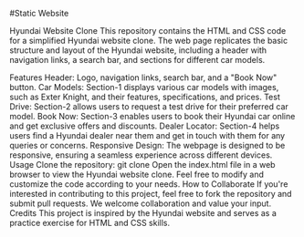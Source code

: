 #Static Website

Hyundai Website Clone
This repository contains the HTML and CSS code for a simplified Hyundai website clone. The web page replicates the basic structure and layout of the Hyundai website, including a header with navigation links, a search bar, and sections for different car models.

Features
Header: Logo, navigation links, search bar, and a "Book Now" button.
Car Models: Section-1 displays various car models with images, such as Exter Knight, and their features, specifications, and prices.
Test Drive: Section-2 allows users to request a test drive for their preferred car model.
Book Now: Section-3 enables users to book their Hyundai car online and get exclusive offers and discounts.
Dealer Locator: Section-4 helps users find a Hyundai dealer near them and get in touch with them for any queries or concerns.
Responsive Design: The webpage is designed to be responsive, ensuring a seamless experience across different devices.
Usage
Clone the repository: git clone 
Open the index.html file in a web browser to view the Hyundai website clone.
Feel free to modify and customize the code according to your needs.
How to Collaborate
If you're interested in contributing to this project, feel free to fork the repository and submit pull requests. We welcome collaboration and value your input.
Credits
This project is inspired by the Hyundai website and serves as a practice exercise for HTML and CSS skills.
